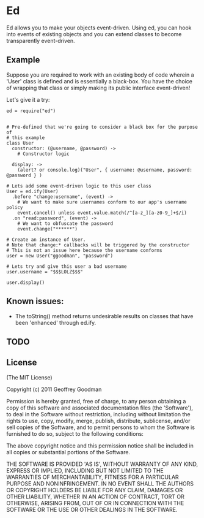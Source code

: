 # Ed

Ed allows you to make your objects event-driven. Using ed, you can hook into
events of existing objects and you can extend classes to become transparently
event-driven.

## Example

Suppose you are required to work with an existing body of code wherein a 'User'
class is defined and is essentially a black-box. You have the choice of wrapping
that class or simply making its public interface event-driven!

Let's give it a try:

```coffee-script
ed = require("ed")


# Pre-defined that we're going to consider a black box for the purpose of
# this example
class User
  constructor: (@username, @password) ->
    # Constructor logic

  display: ->
    (alert? or console.log)("User", { username: @username, password: @password } )

# Lets add some event-driven logic to this user class
User = ed.ify(User)
  .before "change:username", (event) ->
    # We want to make sure usernames conform to our app's username policy
    event.cancel() unless event.value.match(/^[a-z_][a-z0-9_]+$/i)
  .on "read:password", (event) ->
    # We want to obfuscate the password
    event.change("******")

# Create an instance of User.
# Note that change:* callbacks will be triggered by the constructor
# This is not an issue here because the username conforms
user = new User("ggoodman", "password")

# Lets try and give this user a bad username
user.username = "$$$LOLZ$$$"

user.display()
```

## Known issues:
 * The toString() method returns undesirable results on classes that have been
   'enhanced' through ed.ify.

## TODO

## License 

(The MIT License)

Copyright (c) 2011 Geoffrey Goodman

Permission is hereby granted, free of charge, to any person obtaining
a copy of this software and associated documentation files (the
'Software'), to deal in the Software without restriction, including
without limitation the rights to use, copy, modify, merge, publish,
distribute, sublicense, and/or sell copies of the Software, and to
permit persons to whom the Software is furnished to do so, subject to
the following conditions:

The above copyright notice and this permission notice shall be
included in all copies or substantial portions of the Software.

THE SOFTWARE IS PROVIDED 'AS IS', WITHOUT WARRANTY OF ANY KIND,
EXPRESS OR IMPLIED, INCLUDING BUT NOT LIMITED TO THE WARRANTIES OF
MERCHANTABILITY, FITNESS FOR A PARTICULAR PURPOSE AND NONINFRINGEMENT.
IN NO EVENT SHALL THE AUTHORS OR COPYRIGHT HOLDERS BE LIABLE FOR ANY
CLAIM, DAMAGES OR OTHER LIABILITY, WHETHER IN AN ACTION OF CONTRACT,
TORT OR OTHERWISE, ARISING FROM, OUT OF OR IN CONNECTION WITH THE
SOFTWARE OR THE USE OR OTHER DEALINGS IN THE SOFTWARE.